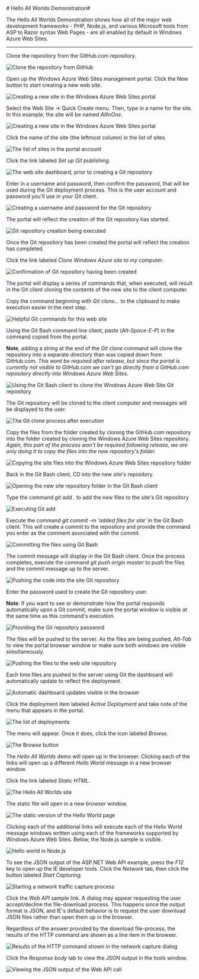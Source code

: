 ﻿<a name="netly" />
# Hello All Worlds Demonstration#

The Hello All Worlds Demonstration shows how all of the major web development frameworks - PHP, Node.js, and various Microsoft tools from ASP to Razor syntax Web Pages - are all enabled by default in Windows Azure Web Sites.

-------------------------------------------------------

Clone the repository from the GitHub.com repository. 

![Clone the repository from GitHub](Images/1.png?raw=true)

Open up the Windows Azure Web Sites management portal. Click the New button to start creating a new web site. 

![Creating a new site in the Windows Azure Web Sites portal](Images/2.png?raw=true)

Select the Web Site -> Quick Create menu. Then, type in a name for the site. In this example, the site will be named _AllInOne_.

![Creating a new site in the Windows Azure Web Sites portal](Images/3.png?raw=true)

Click the name of the site (the leftmost column) in the list of sites.

![The list of sites in the portal account](Images/4.png?raw=true)

Click the link labeled _Set up Git publishing_.

![The web site dashboard, prior to creating a Git repository](Images/5.png?raw=true)

Enter in a username and password, then confirm the password, that will be used during the Git deployment process. This is the user account and password you'll use in your Git client. 

![Creating a username and password for the Git repository](Images/6.png?raw=true)

The portal will reflect the creation of the Git repository has started.

![Git repository creation being executed](Images/7.png?raw=true)

Once the Git repository has been created the portal will reflect the creation has completed.

Click the link labeled _Clone Windows Azure site to my computer_.

![Confirmation of Git repository having been created](Images/8.png?raw=true)

The portal will display a series of commands that, when executed, will result in the Git client cloning the contents of the new site to the client computer.

Copy the command beginning with _Git clone..._ to the clipboard to make execution easier in the next step.

![Helpful Git commands for this web site](Images/9.png?raw=true)

Using the Git Bash command line client, paste (_Alt-Space-E-P_) in the command copied from the portal. 

**Note**, adding a string at the end of the _Git clone_ command will clone the repository into a separate directory than was copied down from GitHub.com. _This wont be required after release, but since the portal is currently not visible to GitHub.com we can't go directly from a GitHub.com repository directly into Windows Azure Web Sites_.

![Using the Git Bash client to clone the Windows Azure Web Site Git repository](Images/10.png?raw=true)

The Git repository will be cloned to the client computer and messages will be displayed to the user.

![The Git clone process after execution](Images/11.png?raw=true)

Copy the files from the folder created by cloning the GitHub.com repository into the folder created by cloning the Windows Azure Web Sites repository. _Again, this part of the process won't be required following release, we are only doing it to copy the files into the new repository's folder._

![Copying the site files into the Windows Azure Web Sites repository folder](Images/12.png?raw=true)

Back in the Git Bash client, CD into the new site's repository.

![Opening the new site repository folder in the Git Bash client](Images/13.png?raw=true)

Type the command _git add ._ to add the new files to the site's Git repository

![Executing Git add](Images/14.png?raw=true)

Execute the command _git commit -m 'added files for site'_ in the Git Bash client. This will create a commit to the repository and provide the command you enter as the comment associated with the commit.

![Committing the files using Git Bash](Images/15.png?raw=true)

The commit message will display in the Git Bash client. Once the process completes, execute the command _git push origin master_ to push the files and the commit message up to the server. 

![Pushing the code into the site Git repository](Images/16.png?raw=true)

Enter the password used to create the Git repository user.

**Note**: If you want to see or demonstrate how the portal responds automatically upon a Git commit, make sure the portal window is visible at the same time as this command's execution.

![Providing the Git repository password](Images/17.png?raw=true)

The files will be pushed to the server. As the files are being pushed, _Alt-Tab_ to view the portal browser window or make sure both windows are visible simultaneously. 

![Pushing the files to the web site repository](Images/18.png?raw=true)

Each time files are pushed to the server using Git the dashboard will automatically update to reflect the deployment. 

![Automatic dashboard updates visible in the browser](Images/19.png?raw=true)

Click the deployment item labeled _Active Deployment_ and take note of the menu that appears in the portal.

![The list of deployments](Images/20.png?raw=true)

The menu will appear. Once it does, click the icon labeled _Browse_. 

![The Browse button](Images/21.png?raw=true)

The _Hello All Worlds_ demo will open up in the browser. Clicking each of the links will open up a different _Hello World_ message in a new browser window. 

Click the link labeled _Static HTML_.

![The Hello All Worlds site](Images/22.png?raw=true)

The static file will open in a new browser window.

![The static version of the Hello World page](Images/23.png?raw=true)

Clicking each of the additional links will execute each of the Hello World message windows written using each of the frameworks supported by Windows Azure Web Sites. Below, the Node.js sample is visible. 

![Hello world in Node.js](Images/24.png?raw=true)

To see the JSON output of the ASP.NET Web API example, press the _F12_ key to open up the IE developer tools. Click the _Network_ tab, then click the button labeled _Start Capturing_. 

![Starting a network traffic capture process](Images/25.png?raw=true)

Click the _Web API_ sample link. A dialog may appear requesting the user accept/decline the file-download process. This happens since the output format is JSON, and IE's default behavior is to request the user download JSON files rather than open them up in the browser.

Regardless of the answer provided by the download file-process, the results of the HTTP command are shown as a line item in the browser.

![Results of the HTTP command shown in the network capture dialog](Images/26.png?raw=true)

Click the _Response body_ tab to view the JSON output in the tools window.

![Viewing the JSON output of the Web API call](Images/27.png?raw=true)